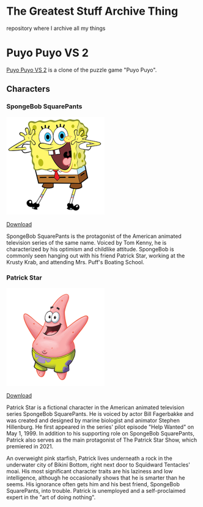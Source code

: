 # The Greatest Stuff Archive Thing

repository where I archive all my things

# Puyo Puyo VS 2

[Puyo Puyo VS 2](https://puyovs.com) is a clone of the puzzle game "Puyo Puyo".

## Characters

### SpongeBob SquarePants

![SpongeBob](https://github.com/J1Github/thegreateststuffarchivething/raw/main/images/spongebob.png)

[Download](https://github.com/J1Github/thegreateststuffarchivething/raw/main/puyopuyovs/spongebob/spongebobpuyovs.zip)

SpongeBob SquarePants is the protagonist of the American animated television series of the same name. Voiced by Tom Kenny, he is characterized by his optimism and childlike attitude. SpongeBob is commonly seen hanging out with his friend Patrick Star, working at the Krusty Krab, and attending Mrs. Puff's Boating School.

### Patrick Star

![Patrick](https://github.com/J1Github/thegreateststuffarchivething/raw/12485c772fff8412921238c1528088e947b15d98/images/patrick.png)

[Download](https://github.com/J1Github/thegreateststuffarchivething/raw/12485c772fff8412921238c1528088e947b15d98/puyopuyovs/patrick/patrickpuyovs.zip)

Patrick Star is a fictional character in the American animated television series SpongeBob SquarePants. He is voiced by actor Bill Fagerbakke and was created and designed by marine biologist and animator Stephen Hillenburg. He first appeared in the series' pilot episode "Help Wanted" on May 1, 1999. In addition to his supporting role on SpongeBob SquarePants, Patrick also serves as the main protagonist of The Patrick Star Show, which premiered in 2021.

An overweight pink starfish, Patrick lives underneath a rock in the underwater city of Bikini Bottom, right next door to Squidward Tentacles' moai. His most significant character traits are his laziness and low intelligence, although he occasionally shows that he is smarter than he seems. His ignorance often gets him and his best friend, SpongeBob SquarePants, into trouble. Patrick is unemployed and a self-proclaimed expert in the "art of doing nothing".
